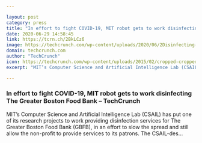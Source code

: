 ```yaml
---

layout: post
category: press
title: "In effort to fight COVID-19, MIT robot gets to work disinfecting The Greater Boston Food Bank"
date: 2020-06-29 14:58:45
link: https://tcrn.ch/2BkLCz6
image: https://techcrunch.com/wp-content/uploads/2020/06/2Disinfecting-robot-credit-Alyssa-Pierson-MIT-CSAIL.jpg?w=538
domain: techcrunch.com
author: "TechCrunch"
icon: https://techcrunch.com/wp-content/uploads/2015/02/cropped-cropped-favicon-gradient.png?w=180
excerpt: "MIT’s Computer Science and Artificial Intelligence Lab (CSAIL) has put one of its research projects to work providing disinfection services for The Greater Boston Food Bank (GBFB), in an effort to slow the spread and still allow the non-profit to provide services to its patrons. The CSAIL-des…"

---
```


### In effort to fight COVID-19, MIT robot gets to work disinfecting The Greater Boston Food Bank – TechCrunch

MIT’s Computer Science and Artificial Intelligence Lab (CSAIL) has put one of its research projects to work providing disinfection services for The Greater Boston Food Bank (GBFB), in an effort to slow the spread and still allow the non-profit to provide services to its patrons. The CSAIL-des…